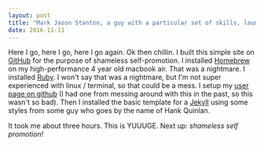 ```yaml
---
layout: post
title: "Mark Jason Stanton, a guy with a particular set of skills, launches site"
date: 2016-11-11
---
```

Here I go, here I go, here I go again. Ok then chillin. I built this simple site on [GitHub](http://www.github.com) for the purpose of shameless self-promotion. I installed [Homebrew](http://brew.sh/) on my high-performance 4 year old macbook air. That was a nightmare. I installed [Ruby](http://rubyonrails.org/). I won't say that was a nightmare, but I'm not super experienced with linux / terminal, so that could be a mess. I setup my [user page on github](https://help.github.com/articles/user-organization-and-project-pages/) (I had one from messing around with this in the past, so this wasn't so bad). Then I installed the basic template for a [Jekyll](http://jekyllrb.com) using some styles from some guy who goes by the name of Hank Quinlan.

It took me about three hours. This is YUUUGE. Next up: *shameless self promotion!*